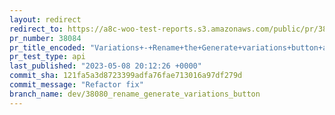 ```yaml
---
layout: redirect
redirect_to: https://a8c-woo-test-reports.s3.amazonaws.com/public/pr/38084/api/index.html
pr_number: 38084
pr_title_encoded: "Variations+-+Rename+the+Generate+variations+button+after+variations+are+created"
pr_test_type: api
last_published: "2023-05-08 20:12:26 +0000"
commit_sha: 121fa5a3d8723399adfa76fae713016a97df279d
commit_message: "Refactor fix"
branch_name: dev/38080_rename_generate_variations_button
---
```

